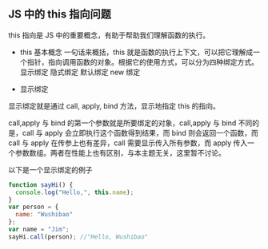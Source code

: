 ## JS 中的 this 指向问题

this 指向是 JS 中的重要概念，有助于帮助我们理解函数的执行。

- this 基本概念
  一句话来概括，this 就是函数的执行上下文，可以把它理解成一个指针，指向调用函数的对象。根据它的使用方式，可以分为四种绑定方式。
  显示绑定
  隐式绑定
  默认绑定
  new 绑定

- 显示绑定

显示绑定就是通过 call, apply, bind 方法，显示地指定 this 的指向。

call,apply 与 bind 的第一个参数就是所要绑定的对象，call,apply 与 bind 不同的是，call 与 apply 会立即执行这个函数得到结果，而 bind 则会返回一个函数，而 call 与 apply 在传参上也有差异，call 需要显示传入所有参数，而 apply 传入一个参数数组。两者在性能上也有区别，与本主题无关，这里暂不讨论。

以下是一个显示绑定的例子

```js
function sayHi() {
  console.log("Hello,", this.name);
}
var person = {
  name: "Wushibao"
};
var name = "Jim";
sayHi.call(person); //"Hello, Wushibao"
```
